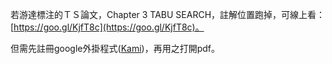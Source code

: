 
若游達標注的ＴＳ論文，Chapter 3 TABU SEARCH，註解位置跑掉，可線上看： [https://goo.gl/KjfT8c](https://goo.gl/KjfT8c)。

但需先註冊google外掛程式([Kami](https://chrome.google.com/webstore/detail/kami-extension-pdf-and-do/ecnphlgnajanjnkcmbpancdjoidceilk))，再用之打開pdf。
